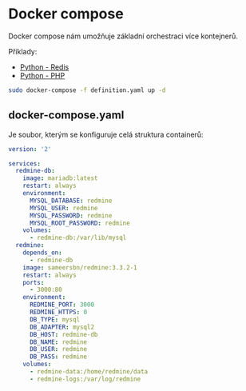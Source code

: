 # Docker compose

Docker compose nám umožňuje základní orchestraci více kontejnerů.

Příklady:

- [Python - Redis](pr-example/)
- [Python - PHP](pp-example/)


```bash
sudo docker-compose -f definition.yaml up -d
```

## docker-compose.yaml

Je soubor, kterým se konfiguruje celá struktura containerů:

```yaml
version: '2'

services:
  redmine-db:
    image: mariadb:latest
    restart: always
    environment:
      MYSQL_DATABASE: redmine
      MYSQL_USER: redmine
      MYSQL_PASSWORD: redmine
      MYSQL_ROOT_PASSWORD: redmine
    volumes:
      - redmine-db:/var/lib/mysql
  redmine:
    depends_on:
      - redmine-db
    image: sameersbn/redmine:3.3.2-1
    restart: always
    ports:
      - 3000:80
    environment:
      REDMINE_PORT: 3000
      REDMINE_HTTPS: 0
      DB_TYPE: mysql
      DB_ADAPTER: mysql2
      DB_HOST: redmine-db
      DB_NAME: redmine
      DB_USER: redmine
      DB_PASS: redmine
    volumes:
      - redmine-data:/home/redmine/data
      - redmine-logs:/var/log/redmine
```
